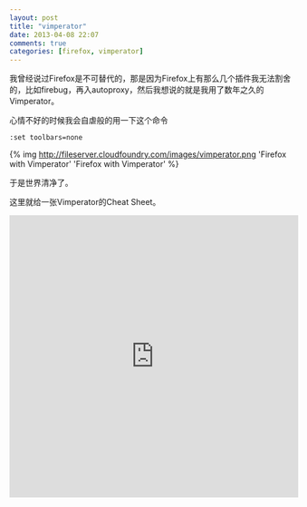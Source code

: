 ```yaml
---
layout: post
title: "vimperator"
date: 2013-04-08 22:07
comments: true
categories: [firefox, vimperator]
---
```


<div class='begin-indent2em' filter='p:not(:has(a.fancybox :first-child))'></div>

我曾经说过Firefox是不可替代的，那是因为Firefox上有那么几个插件我无法割舍的，比如firebug，再入autoproxy，然后我想说的就是我用了数年之久的Vimperator。

心情不好的时候我会自虐般的用一下这个命令


```
:set toolbars=none
```

{% img http://fileserver.cloudfoundry.com/images/vimperator.png 'Firefox with Vimperator' 'Firefox with Vimperator' %}

于是世界清净了。

这里就给一张Vimperator的Cheat Sheet。

<div class="video-container">
<iframe width="510" height="498" frameborder="0" allowfullscreen="" src="http://sheet.shiar.nl/vimperator"></iframe>
</div>


